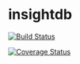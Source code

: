 # insightdb

[![Build Status](https://travis-ci.org/jaupe/insightdb.svg?branch=master)](https://travis-ci.org/jaupe/insightdb)

[![Coverage Status](https://coveralls.io/repos/github/jaupe/insightdb/badge.svg?branch=master)](https://coveralls.io/github/jaupe/insightdb?branch=master)